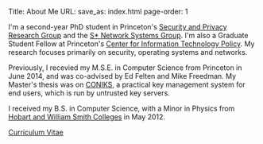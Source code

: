 Title: About Me
URL:
save_as: index.html
page-order: 1

<div class="left">
<div class="inner">
<p>
I'm a second-year PhD student in Princeton's <a class="text-info" href="https://security.cs.princeton.edu">Security and Privacy Research Group</a> and the <a class="text-info" href="http://sns.cs.princeton.edu">S* Network Systems Group</a>. I'm also a Graduate Student Fellow at Princeton's <a class="text-info" href="https://citp.princeton.edu">Center for Information Technology Policy</a>. My research focuses primarily on security, operating systems and networks.
</p>

<p>Previously, I recevied my M.S.E. in Computer Science from Princeton in June 2014, and was co-advised by Ed Felten and Mike Freedman. My Master's thesis was on <a class="text-info" href="https://coniks.cs.princeton.edu">CONIKS</a>, a practical key management system for end users, which is run by untrusted key servers.</p>

<p>I received my B.S. in Computer Science, with a Minor in Physics from <a class="text-info" href="http://www.hws.edu">Hobart and William Smith Colleges</a> in May 2012. 
</p>

<p><a class="text-info" href="static/cv.pdf">Curriculum Vitae</a></p>
</div>
</div>
